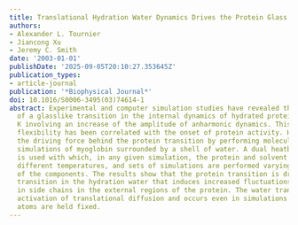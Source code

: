 ```yaml
---
title: Translational Hydration Water Dynamics Drives the Protein Glass Transition
authors:
- Alexander L. Tournier
- Jiancong Xu
- Jeremy C. Smith
date: '2003-01-01'
publishDate: '2025-09-05T20:10:27.353645Z'
publication_types:
- article-journal
publication: '*Biophysical Journal*'
doi: 10.1016/S0006-3495(03)74614-1
abstract: Experimental and computer simulation studies have revealed the presence
  of a glasslike transition in the internal dynamics of hydrated proteins at $∼$200
  K involving an increase of the amplitude of anharmonic dynamics. This increase in
  flexibility has been correlated with the onset of protein activity. Here, we determine
  the driving force behind the protein transition by performing molecular dynamics
  simulations of myoglobin surrounded by a shell of water. A dual heatbath method
  is used with which, in any given simulation, the protein and solvent are held at
  different temperatures, and sets of simulations are performed varying the temperature
  of the components. The results show that the protein transition is driven by a dynamical
  transition in the hydration water that induces increased fluctuations primarily
  in side chains in the external regions of the protein. The water transition involves
  activation of translational diffusion and occurs even in simulations where the protein
  atoms are held fixed.
---
```

